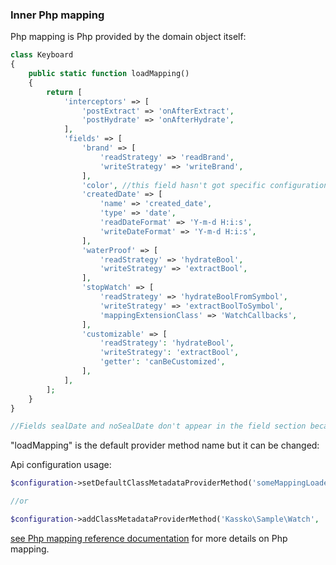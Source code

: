 ### Inner Php mapping ###

Php mapping is Php provided by the domain object itself:
```php
class Keyboard
{
    public static function loadMapping()
    {
        return [
            'interceptors' => [
                'postExtract' => 'onAfterExtract',
                'postHydrate' => 'onAfterHydrate',
            ],
            'fields' => [
                'brand' => [
                    'readStrategy' => 'readBrand',
                    'writeStrategy' => 'writeBrand',
                ],
                'color', //this field hasn't got specific configuration but we want the mapper manage it
                'createdDate' => [
                    'name' => 'created_date',
                    'type' => 'date',
                    'readDateFormat' => 'Y-m-d H:i:s',
                    'writeDateFormat' => 'Y-m-d H:i:s',
                ],
                'waterProof' => [
                    'readStrategy' => 'hydrateBool',
                    'writeStrategy' => 'extractBool',
                ],
                'stopWatch' => [
                    'readStrategy' => 'hydrateBoolFromSymbol',
                    'writeStrategy' => 'extractBoolToSymbol',
                    'mappingExtensionClass' => 'WatchCallbacks',
                ],
                'customizable' => [
                    'readStrategy': 'hydrateBool',
                    'writeStrategy': 'extractBool',
                    'getter': 'canBeCustomized',
                ],
            ],
        ];
    }
}

//Fields sealDate and noSealDate don't appear in the field section because we don't want the mapper manage them.

```

"loadMapping" is the default provider method name but it can be changed:

Api configuration usage:
```php
$configuration->setDefaultClassMetadataProviderMethod('someMappingLoaderMethod');//<= for all domain objects

//or

$configuration->addClassMetadataProviderMethod('Kassko\Sample\Watch', 'myLoadMapping');//<= only for Watch objects
```

[see Php mapping reference documentation](https://github.com/kassko/data-mapper/blob/master/Resources/doc/php_file_mapping.md) for more details on Php mapping.